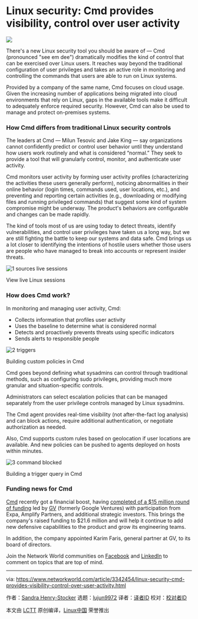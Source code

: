 [#]: collector: "lujun9972"
[#]: translator: "zero-mk"
[#]: reviewer: " "
[#]: publisher: " "
[#]: url: " "
[#]: subject: "Linux security: Cmd provides visibility, control over user activity"
[#]: via: "https://www.networkworld.com/article/3342454/linux-security-cmd-provides-visibility-control-over-user-activity.html"
[#]: author: "Sandra Henry-Stocker https://www.networkworld.com/author/Sandra-Henry_Stocker/"

Linux security: Cmd provides visibility, control over user activity
======

![](https://images.techhive.com/images/article/2017/01/background-1900329_1920-100705659-large.jpg)

There's a new Linux security tool you should be aware of — Cmd (pronounced "see em dee") dramatically modifies the kind of control that can be exercised over Linux users. It reaches way beyond the traditional configuration of user privileges and takes an active role in monitoring and controlling the commands that users are able to run on Linux systems.

Provided by a company of the same name, Cmd focuses on cloud usage. Given the increasing number of applications being migrated into cloud environments that rely on Linux, gaps in the available tools make it difficult to adequately enforce required security. However, Cmd can also be used to manage and protect on-premises systems.

### How Cmd differs from traditional Linux security controls

The leaders at Cmd — Milun Tesovic and Jake King — say organizations cannot confidently predict or control user behavior until they understand how users work routinely and what is considered “normal.” They seek to provide a tool that will granularly control, monitor, and authenticate user activity.

Cmd monitors user activity by forming user activity profiles (characterizing the activities these users generally perform), noticing abnormalities in their online behavior (login times, commands used, user locations, etc.), and preventing and reporting certain activities (e.g., downloading or modifying files and running privileged commands) that suggest some kind of system compromise might be underway. The product's behaviors are configurable and changes can be made rapidly.

The kind of tools most of us are using today to detect threats, identify vulnerabilities, and control user privileges have taken us a long way, but we are still fighting the battle to keep our systems and data safe. Cmd brings us a lot closer to identifying the intentions of hostile users whether those users are people who have managed to break into accounts or represent insider threats.

![1 sources live sessions][1] 

View live Linux sessions

### How does Cmd work?

In monitoring and managing user activity, Cmd:

  * Collects information that profiles user activity
  * Uses the baseline to determine what is considered normal
  * Detects and proactively prevents threats using specific indicators
  * Sends alerts to responsible people



![2 triggers][3]

Building custom policies in Cmd

Cmd goes beyond defining what sysadmins can control through traditional methods, such as configuring sudo privileges, providing much more granular and situation-specific controls.

Administrators can select escalation policies that can be managed separately from the user privilege controls managed by Linux sysadmins.

The Cmd agent provides real-time visibility (not after-the-fact log analysis) and can block actions, require additional authentication, or negotiate authorization as needed.

Also, Cmd supports custom rules based on geolocation if user locations are available. And new policies can be pushed to agents deployed on hosts within minutes.

![3 command blocked][4]

Building a trigger query in Cmd

### Funding news for Cmd

[Cmd][2] recently got a financial boost, having [completed of a $15 million round of funding][5] led by [GV][6] (formerly Google Ventures) with participation from Expa, Amplify Partners, and additional strategic investors. This brings the company's raised funding to $21.6 million and will help it continue to add new defensive capabilities to the product and grow its engineering teams.

In addition, the company appointed Karim Faris, general partner at GV, to its board of directors.

Join the Network World communities on [Facebook][7] and [LinkedIn][8] to comment on topics that are top of mind.

--------------------------------------------------------------------------------

via: https://www.networkworld.com/article/3342454/linux-security-cmd-provides-visibility-control-over-user-activity.html

作者：[Sandra Henry-Stocker][a]
选题：[lujun9972][b]
译者：[译者ID](https://github.com/译者ID)
校对：[校对者ID](https://github.com/校对者ID)

本文由 [LCTT](https://github.com/LCTT/TranslateProject) 原创编译，[Linux中国](https://linux.cn/) 荣誉推出

[a]: https://www.networkworld.com/author/Sandra-Henry_Stocker/
[b]: https://github.com/lujun9972
[1]: https://images.idgesg.net/images/article/2019/02/1-sources-live-sessions-100789431-large.jpg
[2]: https://cmd.com
[3]: https://images.idgesg.net/images/article/2019/02/2-triggers-100789432-large.jpg
[4]: https://images.idgesg.net/images/article/2019/02/3-command-blocked-100789433-large.jpg
[5]: https://www.linkedin.com/pulse/changing-cybersecurity-announcing-cmds-15-million-funding-jake-king/
[6]: https://www.gv.com/
[7]: https://www.facebook.com/NetworkWorld/
[8]: https://www.linkedin.com/company/network-world
